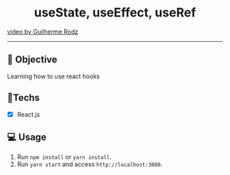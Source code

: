<h1 align="center">
    useState, useEffect, useRef
</h1>

<a href="https://www.youtube.com/watch?v=ZdJm2cMBkGY"> video by Guilherme Rodz </a> 

<hr>

## 🎯 Objective

Learning how to use react hooks

## 🚀Techs

- [x] React.js

## 💻 Usage

1. Run `npm install` or `yarn install`.<br />
2. Run `yarn start` and access `http://localhost:3000`.<br />
